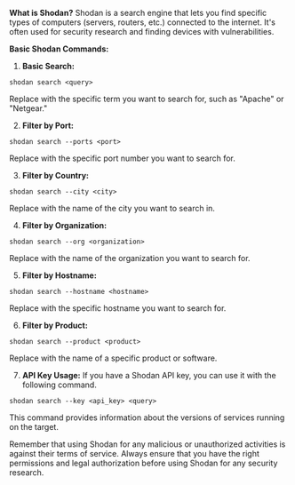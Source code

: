**What is Shodan?** 
Shodan is a search engine that lets you find specific types of computers (servers, routers, etc.) connected to the internet. It's often used for security research and finding devices with vulnerabilities.

**Basic Shodan Commands:**

1. **Basic Search:**

  ```
  shodan search <query>
  ```

  Replace <query> with the specific term you want to search for, such as "Apache" or "Netgear."

2. **Filter by Port:**
  
  ```
  shodan search --ports <port>
  ```  
  
  Replace <port> with the specific port number you want to search for.

3. **Filter by Country:**
  
  ```
  shodan search --city <city>
  ```  
  
  Replace <city> with the name of the city you want to search in.

4. **Filter by Organization:**

  ```
  shodan search --org <organization>
  ```  
  
  Replace <organization> with the name of the organization you want to search for.

5. **Filter by Hostname:**
  
  ```
  shodan search --hostname <hostname>
  ```  
  
  Replace <hostname> with the specific hostname you want to search for.

6. **Filter by Product:**
  
  ```
  shodan search --product <product>
  ```  
  
  Replace <product> with the name of a specific product or software.


7. **API Key Usage:**
  If you have a Shodan API key, you can use it with the following command.

  ```
  shodan search --key <api_key> <query>
  ```

  This command provides information about the versions of services running on the target.


Remember that using Shodan for any malicious or unauthorized activities is against their terms of service. Always ensure that you have the right permissions and legal authorization before using Shodan for any security research.
